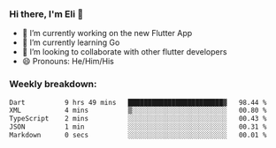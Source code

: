 ### Hi there, I'm Eli 👋
- 🔭 I’m currently working on the new Flutter App
- 🌱 I’m currently learning Go
- 🦄 I’m looking to collaborate with other flutter developers
- 😄 Pronouns: He/Him/His

### Weekly breakdown:
<!--START_SECTION:waka-->

```txt
Dart          9 hrs 49 mins   ████████████████████████▓   98.44 %
XML           4 mins          ▒░░░░░░░░░░░░░░░░░░░░░░░░   00.80 %
TypeScript    2 mins          ░░░░░░░░░░░░░░░░░░░░░░░░░   00.43 %
JSON          1 min           ░░░░░░░░░░░░░░░░░░░░░░░░░   00.31 %
Markdown      0 secs          ░░░░░░░░░░░░░░░░░░░░░░░░░   00.01 %
```

<!--END_SECTION:waka-->
